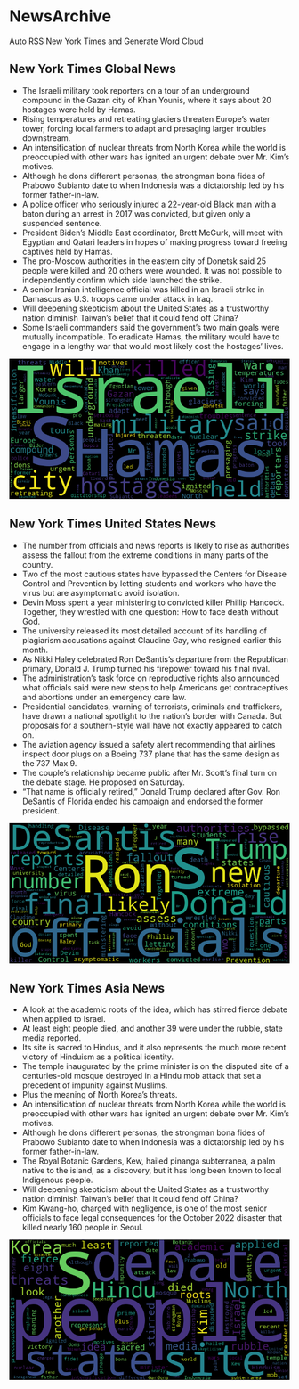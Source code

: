# NewsArchive
Auto RSS New York Times and Generate Word Cloud

## New York Times Global News
* The Israeli military took reporters on a tour of an underground compound in the Gazan city of Khan Younis, where it says about 20 hostages were held by Hamas.
* Rising temperatures and retreating glaciers threaten Europe’s water tower, forcing local farmers to adapt and presaging larger troubles downstream.
* An intensification of nuclear threats from North Korea while the world is preoccupied with other wars has ignited an urgent debate over Mr. Kim’s motives.
* Although he dons different personas, the strongman bona fides of Prabowo Subianto date to when Indonesia was a dictatorship led by his former father-in-law.
* A police officer who seriously injured a 22-year-old Black man with a baton during an arrest in 2017 was convicted, but given only a suspended sentence.
* President Biden’s Middle East coordinator, Brett McGurk, will meet with Egyptian and Qatari leaders in hopes of making progress toward freeing captives held by Hamas.
* The pro-Moscow authorities in the eastern city of Donetsk said 25 people were killed and 20 others were wounded. It was not possible to independently confirm which side launched the strike.
* A senior Iranian intelligence official was killed in an Israeli strike in Damascus as U.S. troops came under attack in Iraq.
* Will deepening skepticism about the United States as a trustworthy nation diminish Taiwan’s belief that it could fend off China?
* Some Israeli commanders said the government’s two main goals were mutually incompatible. To eradicate Hamas, the military would have to engage in a lengthy war that would most likely cost the hostages’ lives.

![Global](./global.png)
## New York Times United States News
* The number from officials and news reports is likely to rise as authorities assess the fallout from the extreme conditions in many parts of the country.
* Two of the most cautious states have bypassed the Centers for Disease Control and Prevention by letting students and workers who have the virus but are asymptomatic avoid isolation.
* Devin Moss spent a year ministering to convicted killer Phillip Hancock. Together, they wrestled with one question: How to face death without God.
* The university released its most detailed account of its handling of plagiarism accusations against Claudine Gay, who resigned earlier this month.
* As Nikki Haley celebrated Ron DeSantis’s departure from the Republican primary, Donald J. Trump turned his firepower toward his final rival.
* The administration’s task force on reproductive rights also announced what officials said were new steps to help Americans get contraceptives and abortions under an emergency care law.
* Presidential candidates, warning of terrorists, criminals and traffickers, have drawn a national spotlight to the nation’s border with Canada. But proposals for a southern-style wall have not exactly appeared to catch on.
* The aviation agency issued a safety alert recommending that airlines inspect door plugs on a Boeing 737 plane that has the same design as the 737 Max 9.
* The couple’s relationship became public after Mr. Scott’s final turn on the debate stage. He proposed on Saturday.
* “That name is officially retired,” Donald Trump declared after Gov. Ron DeSantis of Florida ended his campaign and endorsed the former president.

![US](./usnews.png)
## New York Times Asia News
* A look at the academic roots of the idea, which has stirred fierce debate when applied to Israel.
* At least eight people died, and another 39 were under the rubble, state media reported.
* Its site is sacred to Hindus, and it also represents the much more recent victory of Hinduism as a political identity.
* The temple inaugurated by the prime minister is on the disputed site of a centuries-old mosque destroyed in a Hindu mob attack that set a precedent of impunity against Muslims.
* Plus the meaning of North Korea’s threats.
* An intensification of nuclear threats from North Korea while the world is preoccupied with other wars has ignited an urgent debate over Mr. Kim’s motives.
* Although he dons different personas, the strongman bona fides of Prabowo Subianto date to when Indonesia was a dictatorship led by his former father-in-law.
* The Royal Botanic Gardens, Kew, hailed pinanga subterranea, a palm native to the island, as a discovery, but it has long been known to local Indigenous people.
* Will deepening skepticism about the United States as a trustworthy nation diminish Taiwan’s belief that it could fend off China?
* Kim Kwang-ho, charged with negligence, is one of the most senior officials to face legal consequences for the October 2022 disaster that killed nearly 160 people in Seoul.

![Asian](./asian.png)
